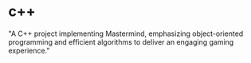 # c++
"A C++ project implementing Mastermind, emphasizing object-oriented programming and efficient algorithms to deliver an engaging gaming experience."
